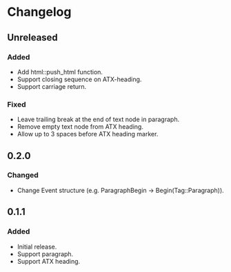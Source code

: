 # Changelog

## Unreleased

### Added

- Add html::push_html function.
- Support closing sequence on ATX-heading.
- Support carriage return.

### Fixed

- Leave trailing break at the end of text node in paragraph.
- Remove empty text node from ATX heading.
- Allow up to 3 spaces before ATX heading marker.

## 0.2.0

### Changed

- Change Event structure (e.g. ParagraphBegin -> Begin(Tag::Paragraph)).

## 0.1.1

### Added

- Initial release.
- Support paragraph.
- Support ATX heading.
